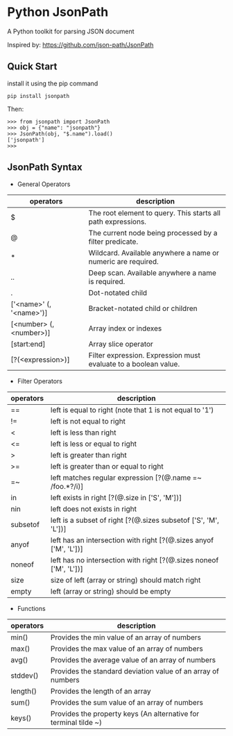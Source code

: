 # Python JsonPath
A Python toolkit for parsing JSON document

Inspired by: https://github.com/json-path/JsonPath

## Quick Start
install it using the pip command
```
pip install jsonpath
```
Then:
```
>>> from jsonpath import JsonPath
>>> obj = {"name": "jsonpath"}
>>> JsonPath(obj, "$.name").load()
['jsonpath']
>>>
```

## JsonPath Syntax
- General Operators

|operators|description|
|---|---|
|$|	The root element to query. This starts all path expressions.|
|@|	The current node being processed by a filter predicate.|
|*|	Wildcard. Available anywhere a name or numeric are required.|
|..| Deep scan. Available anywhere a name is required.|
|.<name>|Dot-notated child|
|['\<name\>' (, '\<name>\')]|Bracket-notated child or children|
|[\<number\> (, \<number\>)]|Array index or indexes|
|[start:end]|Array slice operator|
|[?(\<expression\>)]|Filter expression. Expression must evaluate to a boolean value.|

- Filter Operators

|operators|description|
|---|---|
|==	|left is equal to right (note that 1 is not equal to '1')|
|!=	|left is not equal to right|
|<	|left is less than right|
|<=	|left is less or equal to right|
|>	|left is greater than right|
|>=	|left is greater than or equal to right|
|=~	|left matches regular expression [?(@.name =~ /foo.*?/i)]|
|in	|left exists in right [?(@.size in ['S', 'M'])]|
|nin|left does not exists in right|
|subsetof|left is a subset of right [?(@.sizes subsetof ['S', 'M', 'L'])]|
|anyof|left has an intersection with right [?(@.sizes anyof ['M', 'L'])]|
|noneof|left has no intersection with right [?(@.sizes noneof ['M', 'L'])]|
|size|size of left (array or string) should match right|
|empty|left (array or string) should be empty|

- Functions

|operators|description|
|---|---|
|min()|Provides the min value of an array of numbers|
|max()|Provides the max value of an array of numbers|
|avg()|Provides the average value of an array of numbers|
|stddev()|Provides the standard deviation value of an array of numbers|
|length()|Provides the length of an array|
|sum()|Provides the sum value of an array of numbers|
|keys()|Provides the property keys (An alternative for terminal tilde ~)|
